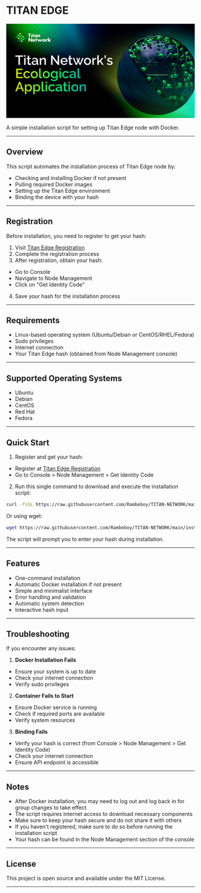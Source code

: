# TITAN EDGE

![titannetwork](assets/titannetwork.png)

A simple installation script for setting up Titan Edge node with Docker.

---

## Overview

This script automates the installation process of Titan Edge node by:

- Checking and installing Docker if not present
- Pulling required Docker images
- Setting up the Titan Edge environment
- Binding the device with your hash

---

## Registration

Before installation, you need to register to get your hash:

1. Visit [Titan Edge Registration](https://test1.titannet.io/intiveRegister?code=zhNcuF)
2. Complete the registration process
3. After registration, obtain your hash:
- Go to Console
- Navigate to Node Management
- Click on "Get Identity Code"
4. Save your hash for the installation process

---

## Requirements

- Linux-based operating system (Ubuntu/Debian or CentOS/RHEL/Fedora)
- Sudo privileges
- Internet connection
- Your Titan Edge hash (obtained from Node Management console)

---

## Supported Operating Systems

- Ubuntu
- Debian
- CentOS
- Red Hat
- Fedora

---

## Quick Start

1. Register and get your hash:

- Register at [Titan Edge Registration](https://test1.titannet.io/intiveRegister?code=zhNcuF)
- Go to Console > Node Management > Get Identity Code

2. Run this single command to download and execute the installation script:

```bash
curl -fsSL https://raw.githubusercontent.com/Rambeboy/TITAN-NETWORK/main/install.sh -o install.sh && chmod +x install.sh && sudo ./install.sh
```
Or using wget:

```bash
wget https://raw.githubusercontent.com/Rambeboy/TITAN-NETWORK/main/install.sh && chmod +x install.sh && sudo ./install.sh
```

The script will prompt you to enter your hash during installation.

---

## Features

- One-command installation
- Automatic Docker installation if not present
- Simple and minimalist interface
- Error handling and validation
- Automatic system detection
- Interactive hash input

---

## Troubleshooting

If you encounter any issues:

1. **Docker Installation Fails**

- Ensure your system is up to date
- Check your internet connection
- Verify sudo privileges

2. **Container Fails to Start**

- Ensure Docker service is running
- Check if required ports are available
- Verify system resources

3. **Binding Fails**

- Verify your hash is correct (from Console > Node Management > Get Identity Code)
- Check your internet connection
- Ensure API endpoint is accessible

---

## Notes

- After Docker installation, you may need to log out and log back in for group changes to take effect
- The script requires internet access to download necessary components
- Make sure to keep your hash secure and do not share it with others
- If you haven't registered, make sure to do so before running the installation script
- Your hash can be found in the Node Management section of the console

---

## License

This project is open source and available under the MIT License.

---
